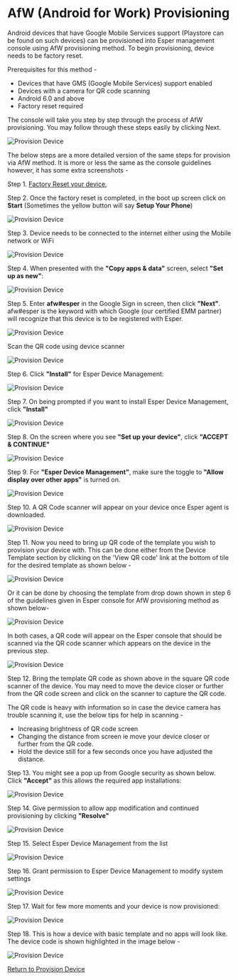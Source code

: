 # AfW (Android for Work) Provisioning

Android devices that have Google Mobile Services support (Playstore can be found on such devices) can be provisioned into Esper management console using AfW provisioning method. To begin provisioning, device needs to be factory reset. <br> 

Prerequisites for this method - 

- Devices that have GMS (Google Mobile Services) support enabled
- Devices with a camera for QR code scanning
- Android 6.0 and above
- Factory reset required

The console will take you step by step through the process of AfW provisioning. You may follow through these steps easily by clicking Next.

![Provision Device](../../../assets/afw/console1.png)

The below steps are a more detailed version of the same steps for provision via AfW method. It is more or less the same as the console guidelines however, it has some extra screenshots - 

Step 1.  [Factory Reset your device](../howtofactoryreset.md),

Step 2. Once the factory reset is completed, in the boot up screen click on **Start** (Sometimes the yellow button will say **Setup Your Phone**)

![Provision Device](../../../assets/OLD_DASHBOARD/1_ProD.png)

Step 3. Device needs to be connected to the internet either using the Mobile network or WiFi

![Provision Device](../../../assets/OLD_DASHBOARD/3_PD.png)

Step 4.  When presented with the **"Copy apps & data"** screen, select **"Set up as new"**:

![Provision Device](../../../assets/OLD_DASHBOARD/5_PD.png)

Step 5.  Enter **afw#esper** in the Google Sign in screen, then click **"Next"**. afw#esper is the keyword with which Google (our certified EMM partner) will recognize that this device is to be registered with Esper.  

![Provision Device](../../../assets/OLD_DASHBOARD/19_DT.png)

Scan the QR code using device scanner

![Provision Device](../../../assets/OLD_DASHBOARD/13.1_PD.png)

Step 6.  Click **"Install"** for Esper Device Management:

![Provision Device](../../../assets/OLD_DASHBOARD/8_PD.png)

Step 7. On being prompted if you want to install Esper Device Management, click **"Install"**

![Provision Device](../../../assets/OLD_DASHBOARD/10_PD.png)

Step 8. On the screen where you see **"Set up your device"**, click **"ACCEPT & CONTINUE"**

![Provision Device](../../../assets/OLD_DASHBOARD/12_PD.png)

Step 9. For **"Esper Device Management"**, make sure the toggle to **"Allow display over other apps"** is turned on.

![Provision Device](../../../assets/OLD_DASHBOARD/12.1_PD.png)

Step 10. A QR Code scanner will appear on your device once Esper agent is downloaded.

![Provision Device](../../../assets/OLD_DASHBOARD/13_PD.png)

Step 11. Now you need to bring up QR code of the template you wish to provision your device with. This can be done either from the Device Template section by clicking on the 'View QR code' link at the bottom of tile for the desired template as shown below - 

![Provision Device](../../../assets/afw/template1.png)

Or it can be done by choosing the template from drop down shown in step 6 of the guidelines given in Esper console for AfW provisioning method as shown below- 

![Provision Device](../../../assets/afw/template2.png)

In both cases, a QR code will appear on the Esper console that should be  scanned via the QR code scanner which appears on the device in the previous step.

![Provision Device](../../../assets/OLD_DASHBOARD/19_DT.png)

Step 12. Bring the template QR code as shown above in the square QR code scanner of the device. You may need to move the device closer or further from the QR code screen and click on the scanner to capture the QR code. 

The QR code is heavy with information so in case the device camera has trouble scanning it, use the below tips for help in scanning - 

- Increasing brightness of QR code screen
- Changing the distance from screen ie move your device closer or further from the QR code.
- Hold the device still for a few seconds once you have adjusted the distance.

Step 13. You might see a pop up from Google security as shown below.  Click **"Accept"** as this allows the required app installations:

![Provision Device](../../../assets/OLD_DASHBOARD/14.1_PD.png)

Step 14. Give permission to allow app modification and continued provisioning by clicking **"Resolve"**

![Provision Device](../../../assets/OLD_DASHBOARD/16_PD.png)

Step 15. Select Esper Device Management from the list

![Provision Device](../../../assets/OLD_DASHBOARD/18.0_PD.png)

Step 16. Grant permission to Esper Device Management to modify system settings

![Provision Device](../../../assets/OLD_DASHBOARD/18_PD.png)

Step 17. Wait for few more moments and your device is now provisioned:

![Provision Device](../../../assets/OLD_DASHBOARD/100.png)

Step 18. This is how a device with basic template and no apps will look like. The device code is shown highlighted in the image below -

![Provision Device](../../../assets/provisioning/provisioning5.png)

[Return to Provision Device](../index.md)
